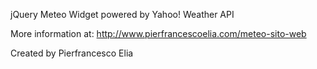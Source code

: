 jQuery Meteo Widget powered by Yahoo! Weather API

More information at: http://www.pierfrancescoelia.com/meteo-sito-web

Created by Pierfrancesco Elia
